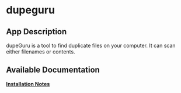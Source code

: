 # dupeguru

## App Description

dupeGuru is a tool to find duplicate files on your computer. It can scan either filenames or contents.

## Available Documentation

[**Installation Notes**](charts/stable/dupeguru/installation_notes)

